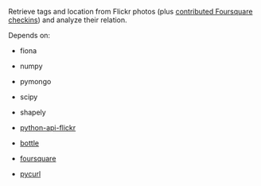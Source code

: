 Retrieve tags and location from Flickr photos (plus [contributed Foursquare
checkins](http://infolab.tamu.edu/static/users/zhiyuan/icwsm_2011_readme.pdf))
and analyze their relation.

Depends on:

-  fiona

-  numpy

-  pymongo

-  scipy

-  shapely

-  [python-api-flickr](https://github.com/alexis-mignon/python-flickr-api)

-  [bottle](http://bottlepy.org/)

-  [foursquare](https://github.com/mLewisLogic/foursquare)

-  [pycurl](http://pycurl.sourceforge.net/)
